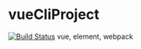 # vueCliProject 
[![Build Status](https://travis-ci.org/hevbevt/vueCliProject.svg?branch=master)](https://travis-ci.org/hevbevt/vueCliProject)
vue, element, webpack
